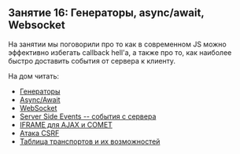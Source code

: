 ## Занятие 16: Генераторы, async/await, Websocket ##

На занятии мы поговорили про то как в современном JS можно эффективно
избегать callback hell'a, а также про то, как наиболее быстро доставить
события от сервера к клиенту.

На дом читать:
 - [Генераторы](https://learn.javascript.ru/generator)
 - [Async/Await](https://javascript.info/async-await)
 - [WebSocket](http://learn.javascript.ru/websockets)
 - [Server Side Events -- события с сервера](http://learn.javascript.ru/server-sent-events)
 - [IFRAME для AJAX и COMET](http://learn.javascript.ru/ajax-iframe)
 - [Атака CSRF](http://learn.javascript.ru/csrf)
 - [Таблица транспортов и их возможностей](http://learn.javascript.ru/ajax-summary)